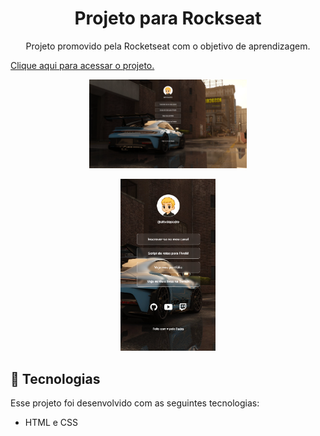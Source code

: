 <h1 align="center"> Projeto para Rockseat </h1>

<p align="center">
Projeto promovido pela Rocketseat com o objetivo de aprendizagem.
</p>

<a href="https://pedrucass.github.io/rocket_seat/">Clique aqui para acessar o projeto.<a>

<p align= "center"><p>

<p align="center">
  <img alt="Desktop" src="/assets/desktop.png" width="50%">
</p>

<p align= "center"><p>

<p align="center">
  <img alt="Mobile" src="/assets/mobile.png" 
  width="30%">
</p>

## 🚀 Tecnologias

Esse projeto foi desenvolvido com as seguintes tecnologias:

- HTML e CSS

